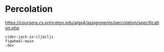 # Percolation

https://coursera.cs.princeton.edu/algs4/assignments/percolation/specification.php

```
cider-jack-in-clj&cljs
figwheel-main
:dev
```
